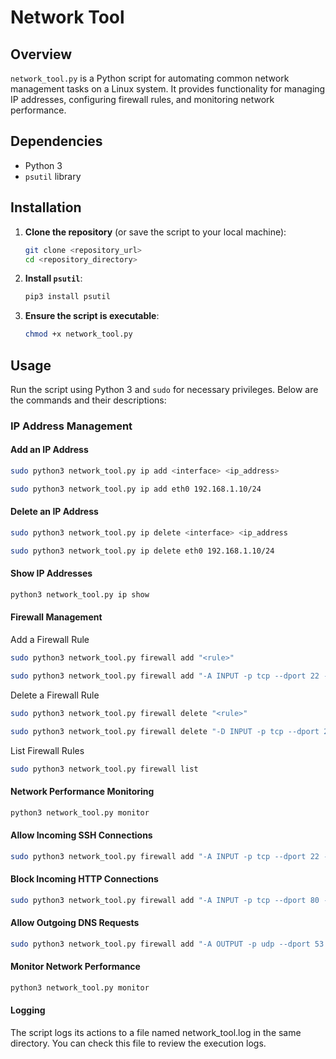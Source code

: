 # Network Tool

## Overview

`network_tool.py` is a Python script for automating common network management tasks on a Linux system. It provides functionality for managing IP addresses, configuring firewall rules, and monitoring network performance.

## Dependencies

- Python 3
- `psutil` library

## Installation

1. **Clone the repository** (or save the script to your local machine):
    ```bash
    git clone <repository_url>
    cd <repository_directory>
    ```

2. **Install `psutil`**:
    ```bash
    pip3 install psutil
    ```

3. **Ensure the script is executable**:
    ```bash
    chmod +x network_tool.py
    ```

## Usage

Run the script using Python 3 and `sudo` for necessary privileges. Below are the commands and their descriptions:

### IP Address Management

#### Add an IP Address
```bash
sudo python3 network_tool.py ip add <interface> <ip_address>
```
```bash
sudo python3 network_tool.py ip add eth0 192.168.1.10/24
```
#### Delete an IP Address
```bash
sudo python3 network_tool.py ip delete <interface> <ip_address
```
```bash
sudo python3 network_tool.py ip delete eth0 192.168.1.10/24
```
#### Show IP Addresses
```bash
python3 network_tool.py ip show
```
#### Firewall Management
Add a Firewall Rule
```bash
sudo python3 network_tool.py firewall add "<rule>"
```
```bash
sudo python3 network_tool.py firewall add "-A INPUT -p tcp --dport 22 -j ACCEPT"
```
Delete a Firewall Rule
```bash
sudo python3 network_tool.py firewall delete "<rule>"
```
```bash
sudo python3 network_tool.py firewall delete "-D INPUT -p tcp --dport 22 -j ACCEPT"
```
List Firewall Rules
```bash
sudo python3 network_tool.py firewall list
```
#### Network Performance Monitoring
```bash
python3 network_tool.py monitor
```
#### Allow Incoming SSH Connections
```bash
sudo python3 network_tool.py firewall add "-A INPUT -p tcp --dport 22 -j ACCEPT"
```
#### Block Incoming HTTP Connections
```bash
sudo python3 network_tool.py firewall add "-A INPUT -p tcp --dport 80 -j DROP"
```
#### Allow Outgoing DNS Requests
```bash
sudo python3 network_tool.py firewall add "-A OUTPUT -p udp --dport 53 -j ACCEPT"
```
#### Monitor Network Performance
```bash
python3 network_tool.py monitor
```
#### Logging
The script logs its actions to a file named network_tool.log in the same directory. You can check this file to review the execution logs.
